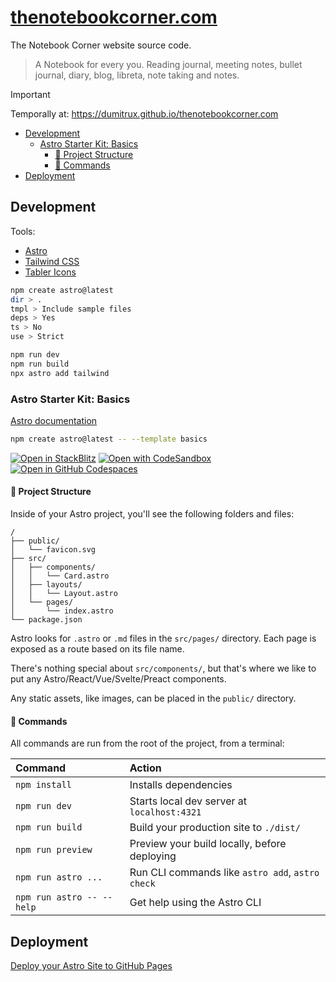 # [thenotebookcorner.com](https://thenotebookcorner.com/) <!-- omit in toc -->

The Notebook Corner website source code.

> A Notebook for every you.
> Reading journal, meeting notes, bullet journal, diary, blog, libreta, note taking and notes.

<!-- NOTE, TIP, CAUTION, WARNING -->

> [!IMPORTANT]
> Temporally at: https://dumitrux.github.io/thenotebookcorner.com

- [Development](#development)
  - [Astro Starter Kit: Basics](#astro-starter-kit-basics)
    - [🚀 Project Structure](#-project-structure)
    - [🧞 Commands](#-commands)
- [Deployment](#deployment)


## Development

Tools:

- [Astro](https://astro.build/)
- [Tailwind CSS](https://tailwindcss.com/)
- [Tabler Icons](https://tablericons.com/)

```bash
npm create astro@latest
dir > .
tmpl > Include sample files
deps > Yes
ts > No
use > Strict

npm run dev
npm run build
npx astro add tailwind
```

### Astro Starter Kit: Basics

[Astro documentation](https://docs.astro.build)

```sh
npm create astro@latest -- --template basics
```

[![Open in StackBlitz](https://developer.stackblitz.com/img/open_in_stackblitz.svg)](https://stackblitz.com/github/withastro/astro/tree/latest/examples/basics)
[![Open with CodeSandbox](https://assets.codesandbox.io/github/button-edit-lime.svg)](https://codesandbox.io/p/sandbox/github/withastro/astro/tree/latest/examples/basics)
[![Open in GitHub Codespaces](https://github.com/codespaces/badge.svg)](https://codespaces.new/withastro/astro?devcontainer_path=.devcontainer/basics/devcontainer.json)


#### 🚀 Project Structure

Inside of your Astro project, you'll see the following folders and files:

```text
/
├── public/
│   └── favicon.svg
├── src/
│   ├── components/
│   │   └── Card.astro
│   ├── layouts/
│   │   └── Layout.astro
│   └── pages/
│       └── index.astro
└── package.json
```

Astro looks for `.astro` or `.md` files in the `src/pages/` directory. Each page is exposed as a route based on its file name.

There's nothing special about `src/components/`, but that's where we like to put any Astro/React/Vue/Svelte/Preact components.

Any static assets, like images, can be placed in the `public/` directory.

#### 🧞 Commands

All commands are run from the root of the project, from a terminal:

| Command                   | Action                                           |
| :------------------------ | :----------------------------------------------- |
| `npm install`             | Installs dependencies                            |
| `npm run dev`             | Starts local dev server at `localhost:4321`      |
| `npm run build`           | Build your production site to `./dist/`          |
| `npm run preview`         | Preview your build locally, before deploying     |
| `npm run astro ...`       | Run CLI commands like `astro add`, `astro check` |
| `npm run astro -- --help` | Get help using the Astro CLI                     |


## Deployment

[Deploy your Astro Site to GitHub Pages](https://docs.astro.build/en/guides/deploy/github/)
